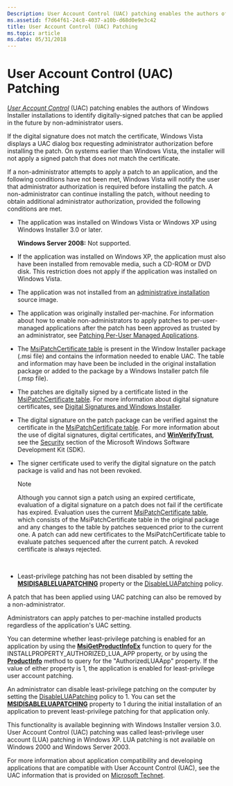 ```yaml
---
Description: User Account Control (UAC) patching enables the authors of Windows Installer installations to identify digitally-signed patches that can be applied in the future by non-administrator users.
ms.assetid: f7d64f61-24c8-4037-a10b-d68d0e9e3c42
title: User Account Control (UAC) Patching
ms.topic: article
ms.date: 05/31/2018
---
```


# User Account Control (UAC) Patching

[*User Account Control*](u-gly.md) (UAC) patching enables the authors of Windows Installer installations to identify digitally-signed patches that can be applied in the future by non-administrator users.

If the digital signature does not match the certificate, Windows Vista displays a UAC dialog box requesting administrator authorization before installing the patch. On systems earlier than Windows Vista, the installer will not apply a signed patch that does not match the certificate.

If a non-administrator attempts to apply a patch to an application, and the following conditions have not been met, Windows Vista will notify the user that administrator authorization is required before installing the patch. A non-administrator can continue installing the patch, without needing to obtain additional administrator authorization, provided the following conditions are met.

-   The application was installed on Windows Vista or Windows XP using Windows Installer 3.0 or later.

    **Windows Server 2008:** Not supported.

-   If the application was installed on Windows XP, the application must also have been installed from removable media, such a CD-ROM or DVD disk. This restriction does not apply if the application was installed on Windows Vista.
-   The application was not installed from an [administrative installation](administrative-installation.md) source image.
-   The application was originally installed per-machine. For information about how to enable non-administrators to apply patches to per-user-managed applications after the patch has been approved as trusted by an administrator, see [Patching Per-User Managed Applications](patching-per-user-managed-applications.md).
-   The [MsiPatchCertificate table](msipatchcertificate-table.md) is present in the Window Installer package (.msi file) and contains the information needed to enable UAC. The table and information may have been be included in the original installation package or added to the package by a Windows Installer patch file (.msp file).
-   The patches are digitally signed by a certificate listed in the [MsiPatchCertificate table](msipatchcertificate-table.md). For more information about digital signature certificates, see [Digital Signatures and Windows Installer](digital-signatures-and-windows-installer.md).
-   The digital signature on the patch package can be verified against the certificate in the [MsiPatchCertificate table](msipatchcertificate-table.md). For more information about the use of digital signatures, digital certificates, and [**WinVerifyTrust**](https://msdn.microsoft.com/library/Aa388208(v=VS.85).aspx), see the [Security](https://msdn.microsoft.com/library/cc527452.aspx) section of the Microsoft Windows Software Development Kit (SDK).
-   The signer certificate used to verify the digital signature on the patch package is valid and has not been revoked.
    > [!Note]  
    > Although you cannot sign a patch using an expired certificate, evaluation of a digital signature on a patch does not fail if the certificate has expired. Evaluation uses the current [MsiPatchCertificate table](msipatchcertificate-table.md), which consists of the MsiPatchCertificate table in the original package and any changes to the table by patches sequenced prior to the current one. A patch can add new certificates to the MsiPatchCertificate table to evaluate patches sequenced after the current patch. A revoked certificate is always rejected.

     

-   Least-privilege patching has not been disabled by setting the [**MSIDISABLELUAPATCHING**](msidisableluapatching.md) property or the [DisableLUAPatching](disableluapatching.md) policy.

A patch that has been applied using UAC patching can also be removed by a non-administrator.

Administrators can apply patches to per-machine installed products regardless of the application's UAC setting.

You can determine whether least-privilege patching is enabled for an application by using the [**MsiGetProductInfoEx**](/windows/desktop/api/Msi/nf-msi-msigetproductinfoexa) function to query for the INSTALLPROPERTY\_AUTHORIZED\_LUA\_APP property, or by using the [**ProductInfo**](installer-productinfo.md) method to query for the "AuthorizedLUAApp" property. If the value of either property is 1, the application is enabled for least-privilege user account patching.

An administrator can disable least-privilege patching on the computer by setting the [DisableLUAPatching](disableluapatching.md) policy to 1. You can set the [**MSIDISABLELUAPATCHING**](msidisableluapatching.md) property to 1 during the initial installation of an application to prevent least-privilege patching for that application only.

This functionality is available beginning with Windows Installer version 3.0. User Account Control (UAC) patching was called least-privilege user account (LUA) patching in Windows XP. LUA patching is not available on Windows 2000 and Windows Server 2003.

For more information about application compatibility and developing applications that are compatible with User Account Control (UAC), see the UAC information that is provided on [Microsoft Technet](https://technet.microsoft.com/library/0d75f774-8514-4c9e-ac08-4c21f5c6c2d9).

 

 



